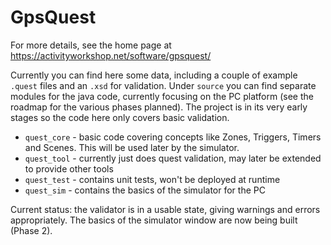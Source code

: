 # GpsQuest

For more details, see the home page at https://activityworkshop.net/software/gpsquest/

Currently you can find here some data, including a couple of example `.quest` files and an `.xsd` for validation.
Under `source` you can find separate modules for the java code, currently focusing on the PC platform (see the roadmap for the various phases planned).
The project is in its very early stages so the code here only covers basic validation.

 * `quest_core` - basic code covering concepts like Zones, Triggers, Timers and Scenes. This will be used later by the simulator.
 * `quest_tool` - currently just does quest validation, may later be extended to provide other tools
 * `quest_test` - contains unit tests, won't be deployed at runtime
 * `quest_sim` - contains the basics of the simulator for the PC

Current status: the validator is in a usable state, giving warnings and errors appropriately.  The basics of the simulator window are now being built (Phase 2).
